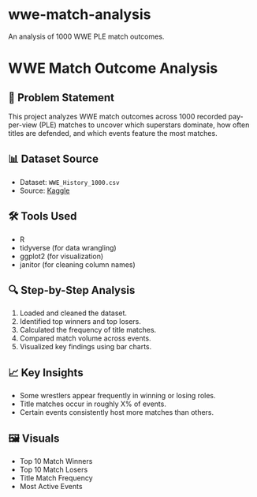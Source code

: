 # wwe-match-analysis
An analysis of 1000 WWE PLE match outcomes.

# WWE Match Outcome Analysis

## 📌 Problem Statement

This project analyzes WWE match outcomes across 1000 recorded pay-per-view (PLE) matches to uncover which superstars dominate, how often titles are defended, and which events feature the most matches.

## 📊 Dataset Source

- Dataset: `WWE_History_1000.csv`
- Source: [Kaggle](https://www.kaggle.com/datasets/waqi786/wwe-champion-dataset/data)

## 🛠️ Tools Used

- R
- tidyverse (for data wrangling)
- ggplot2 (for visualization)
- janitor (for cleaning column names)

## 🔍 Step-by-Step Analysis

1. Loaded and cleaned the dataset.
2. Identified top winners and top losers.
3. Calculated the frequency of title matches.
4. Compared match volume across events.
5. Visualized key findings using bar charts.

## 📈 Key Insights

- Some wrestlers appear frequently in winning or losing roles.
- Title matches occur in roughly X% of events.
- Certain events consistently host more matches than others.

## 🖼️ Visuals

- Top 10 Match Winners
- Top 10 Match Losers
- Title Match Frequency
- Most Active Events
